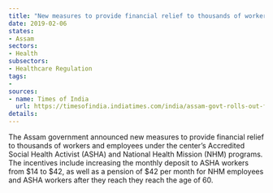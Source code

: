 ```yaml
---
title: "New measures to provide financial relief to thousands of workers under the ASHA and NHM"
date: 2019-02-06
states:
- Assam
sectors:
- Health
subsectors:
- Healthcare Regulation
tags:
- 
sources:
- name: Times of India
  url: https://timesofindia.indiatimes.com/india/assam-govt-rolls-out-financial-relief-schemes-for-nhm-asha-workers/articleshowprint/67822415.cms
details:
---
```


The Assam government announced new measures to provide financial relief to thousands of workers and employees under the center’s Accredited Social Health Activist (ASHA) and National Health Mission (NHM) programs. The incentives include increasing the monthly deposit to ASHA workers from $14 to $42, as well as a pension of $42 per month for NHM employees and ASHA workers after they reach they reach the age of 60.

